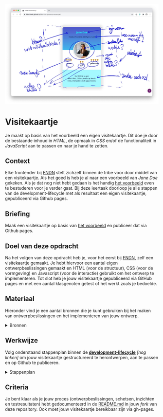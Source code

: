 <link rel="stylesheet" href="https://tasks.fdnd.nl/global.css">

![Visitekaartje](VisitekaartjeDuplicate.jpg "Visitekaartje")

# Visitekaartje
Je maakt op basis van het voorbeeld een eigen visitekaartje. Dit doe je door de bestaande inhoud in _HTML_, de opmaak in _CSS_ en/of de functionaliteit in _JavaScript_ aan te passen en naar je hand te zetten.

## Context
Elke frontender bij [FNDN](https://fdnd.nl) stelt zichzelf binnen de tribe voor door middel van een visitekaartje. Als het goed is heb je al naar een voorbeeld van *Jane Doe* gekeken. Als je dat nog niet hebt gedaan is het handig [het voorbeeld](https://github.com/fdnd-task/fdnd-net-presence-example) even te bestuderen voor je verder gaat. Bij deze leertaak doorloop je alle stappen van de development-lifecycle met als resultaat een eigen visitekaartje, gepubliceerd via Github pages.

## Briefing
Maak een visitekaartje op basis van [het voorbeeld](https://github.com/fdnd-task/fdnd-net-presence-example) en publiceer dat via Github pages.

## Doel van deze opdracht
Na het volgen van deze opdracht heb je, voor het eerst bij [FNDN](https://fdnd.nl), zelf een visitekaartje gemaakt. Je hebt hiervoor een aantal eigen ontwerpbeslissingen gemaakt en HTML (voor de structuur), CSS (voor de vormgeving) en Javascript (voor de interactie) gebruikt om het ontwerp te implementeren. Tot slot heb je jouw visitekaartje gepubliceerd via GitHub pages en met een aantal klasgenoten getest of het werkt zoals je bedoelde.

## Materiaal
Hieronder vind je een aantal bronnen die je kunt gebruiken bij het maken van ontwerpbeslissingen en het implementeren van jouw ontwerp.

<details>
<summary>Bronnen</summary>
  
### Kleur en beeld
- [The psychology of color in web design @ 99designs](https://en.99designs.nl/blog/creative-inspiration/psychology-color-web-design/)
- [Web design color theory @ TNW](https://thenextweb.com/dd/2015/04/07/how-to-create-the-right-emotions-with-color-in-web-design/)
- [How to use images more effectively in web design @ CreativeBloq](https://www.creativebloq.com/inspiration/how-to-use-images-more-effectively-in-web-design)
- [Unsplash](https://unsplash.com/)
- [Typography for Developers @ CSS-tricks](https://css-tricks.com/typography-for-developers/)
- [Icons in web design @ Medium](https://medium.com/outcrowd/icons-in-web-design-824f57cb2db0)

### HyperText Markup Language (HTML)
- [HTML semantics @ YouTube](https://www.youtube.com/watch?v=n9T2B91hHRM)
- [Overzicht van HTML elementen @ MDN](https://developer.mozilla.org/nl/docs/Web/HTML/Element)

### Cascading StyleSheets (CSS)
- [CSS Almanac @ CSS-tricks](https://css-tricks.com/almanac/)
- [A Guide to flexbox @ CSS-tricks](https://css-tricks.com/snippets/css/a-guide-to-flexbox/)
- [What the flexbox? @ Wes Bos](https://flexbox.io/)
- [CSS Typography - Change Font, Size, Spacing & more @ YouTube](https://www.youtube.com/watch?v=RNakAX3rVVw)
- [CSS Transitions and Animations 101 @ YouTube](https://www.youtube.com/watch?v=n9T2B91hHRM)

### Javascript
- [One thing about JavaScript @ CSS-tricks](https://css-tricks.com/video-screencasts/150-hey-designers-know-one-thing-javascript-recommend/)

### Tools
- [Chrome Dev Tools Elements Tab @ YouTube](https://www.youtube.com/watch?v=Z3HGJsNLQ1E)
- [Creating a Github pages site @ Github](https://docs.github.com/en/github/working-with-github-pages/creating-a-github-pages-site#creating-your-site)
- [How To Publish Your HTML With Github Pages @ Github](https://anilemrah.medium.com/how-to-publish-your-html-with-github-pages-8f3f854e7d4)
- [Adobe Color](https://color.adobe.com/)
</details>

## Werkwijze
Volg onderstaand stappenplan binnen de [**development-lifecycle**]() _[nog linken]_ om jouw visitekaartje gestructureerd te herontwerpen, aan te passen en op Github te publiceren.

<details>
<summary>Stappenplan</summary>

### Analyseren
*In de analysefase inventariseer je wat er moet gebeuren om een taak uit te voeren.* 

Voor het uitvoeren van deze taak nemen we een aantal stappen, we gaan:
1. een aantal ontwerpbeslissingen nemen op basis van de uitleg
2. die beslissingen inbouwen in het bestaande visitekaartje
3. jouw visitekaartje publiceren via Github pages
4. het visitekaartje testen op klasgenoten
5. het proces documenteren in de [README.md](../README.md)

---

### Ontwerpen
*In de ontwerpfase neem je ontwerpbeslissingen en zorg je dat je precies weet wat je moet gaan bouwen.*

Je hebt een talk bijgewoond en/of bovenstaande artikelen over [kleur en beeld](#kleur-en-beeld) gelezen. Om straks op een goede manier te werk te kunnen gaan is het handig om eerst te inventariseren welke uitgangspunten je wilt gebruiken voor het ontwerpen en ontwikkelen van jouw eigen visitekaartje. 

Pak een A4 en maak een schets volgens het template. Bedenk welke elementen iets over jou zeggen en die je in jouw visitekaartje wilt verwerken, bijvoorbeeld je naam, je dromen, je ambitie, je kwaliteiten, je skills of je passie.

Begin met het vastleggen van de kleur(en) die je wilt gaan gebruiken. Beschrijf daarbij waarom juist die kleur(en). Kies je lievelingskleur en maak aan de hand daarvan een kleurenschema via [Adobe Color](https://color.adobe.com/).

Bepaal nu of je een afbeelding op jouw visitekaartje wilt opnemen. Wordt het een échte foto of een avatar? Of een foto waarin je iets minder herkenbaar in beeld komt? Welk beeld moeten bezoekers van jou hebben na het bekijken van jouw online visitekaartje?

Bepaal welk(e) lettertype(n) je wilt gebruiken. Maak een lijstje met vijf lettertypes die passen bij jouw persoonlijkheid, kies deze via [https://fonts.google.com/](https://fonts.google.com/).  Je weet nog niet hoe het lettertype combineert met jouw afbeelding en de kleuren dus het is fijn als je een paar opties hebt.

Bepaal tenslotte een titel en een korte introductietekst voor je visitekaartje. De titel is de rol die je jezelf toebedeelt op internet, het kan serieus maar ook grappig zijn. Bedenk hoe je wilt overkomen op bezoekers van jouw visitekaartje. De introductietekst bevat een kort motto. Wat vind jij belangrijk?

Na bovenstaande stappen zorgvuldig doorlopen te hebben weet je ongeveer wat je gaat bouwen. Je kunt nu goed voorbereid door naar de volgende fase.

---

### Bouwen
*In de bouwfase realiseer je de beslissingen uit de ontwerpfase.*

#### HTML
Alle inhoud van een webpagina wordt vastgelegd in HTML. Neem de tijd voor deze stap en zorg dat je het HTML bestand begrijpt.

Open het ```/index.html``` bestand in een editor.

Op regel 13 staat een ```<h1>...</h1>``` element met de naam *Jane Doe*. Voer hier jouw eigen naam in.

Op regel 14 staan ```<p><em>...</em></p>``` elementen met daarin de *titel* van Jane. Pas dit aan naar jouw eigen titel.

Pas op dezelfde manier de vaardigheden op regels 38 en verder en het motto op regel 43 aan. 

NB: Je kunt als je wilt ook de icoontjes vervangen voor iets wat beter bij jouw past, gebruik daarvoor de [Unicode Character Table](https://unicode-table.com/en/).

#### CSS
Alle kleuren in een webpagina (achtergrond, tekst, randen, schaduwen etc) worden vastgelegd in CSS. Neem de tijd voor deze stap en zorg dat je het CSS bestand begrijpt. 

Open het ```/styles/style.css``` bestand in een editor. 

Op regel 24 en 25 wordt de achtergrondkleur vastgelegd in de regels:
```
background: rgb(0,239,255);
background: linear-gradient(0deg, rgba(0,239,255,1) 40%, #4e54c8 100%);
```
De eerste waarde stelt een kleur in met RGB notatie. Eerder heb je in [coolors.co](https://coolors.co/) kleuren uitgekozen. Voer de RGB waarde voor jouw achtergrondkleur in. Als je het interessant vindt mag je proberen de gradient naar je hand te zetten ;)

Op regel 13 staat ```color: #10214e```, deze regel legt de normale tekstkleur van het bestand vast in hexadecimale notatie. Pas ook deze kleur aan naar jouw kleurenpalet.

Zoek het bestand verder door en zet alle ```background``` en ```color``` declaraties naar jouw hand.

NB: In het bestand wordt ook de stijl bepaald van twee SVG afbeeldingen. De declaraties die hier voor gebruikt worden zijn ```stroke``` en ```fill```. Als je het tof vindt kan je ook die kleuren aanpassen aan jouw kleurenpalet!

#### Variaties
Maak aan de hand van jouw schets, jouw kleurenschema en jouw gekozen lettertypes 10 variaties op jouw visitekaartje. Doe dat door de stappen bij CSS hierboven meerdere malen te doorlopen. Maak elke keer een schermafdruk (screenshot) van de verschillende versies. Kies uiteindelijk die versie die het beste bij jouw uitgangspunten past.

---

### Integreren
*In de integratiefase voer je de aanpassingen door zodat iedereen ze kan zien.*

Je gaat jouw aanpassing op het visitekaartje publiceren op internet! Dat klinkt lastig maar is heel eenvoudig met Github pages (gh-pages).

Bovenin het scherm van Github zie je *Code*, *Issues*, *Pull requests*, *Actions* etc.. Helemaal aan het eind staat *Settings*, klik op Settings om naar de instellingen van deze repository te gaan. (Het kan zijn dat je op de ... moet klikken voor je settings ziet)

Scroll helemaal naar beneden, vlak boven *Danger Zone* staat het kopje **Github Pages** en dat is precies waar wij naar op zoek zijn. Als het goed is zie je hetzelfde als in onderstaande screenshot:

![Github Pages](./gh-pages1.png)

Selecteer bij *Source* de **Master** branch in plaats van *None*  en klik op Save:

![Github Pages](./gh-pages2.png)

Als het goed is gegaan kan je binnen enkele momenten jouw visitekaartje bekijken via de URL: [https://username.github.io/fdnd-net-presence-duplicate/](https://username.github.io/fdnd-net-presence-duplicate/).

Bekijk jouw visitekaartje even uitgebreid, ga daarna verder met de volgende fase.

---

### Testen
*In de testfase controleer je of jouw aanpassingen werken zoals bedoeld.*

Laat jouw visitekaartje testen door een paar klasgenoten en jouw docent. Noteer wat ze er van vinden. Ben je tevreden met het resultaat? Zo niet herhaal dan bovenstaande stappen.

---

</details>

## Criteria
Je bent klaar als je jouw proces (ontwerpbeslissingen, schetsen, inzichten en testresultaten) hebt gedocumenteerd in de [README.md](../README.md) in jouw *fork* van deze repository. Ook moet jouw visitekaartje bereikbaar zijn via gh-pages.


